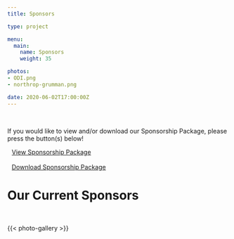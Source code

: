 ```yaml
---
title: Sponsors

type: project

menu:
  main:
    name: Sponsors
    weight: 35

photos:
- ODI.png
- northrop-grumman.png

date: 2020-06-02T17:00:00Z
---
```

</br>

<div class="card text-center text-white bg-dark" style="width: 100%">
    <div class="card-body">
      <p class="card-text"> 
        If you would like to view and/or download our Sponsorship Package, please press the button(s) below!
      </p>
      <a class="btn btn-primary btn-lg" href="https://ucfacmw.org/sponsorship-presentation" role="button">
        <i class="fas fa-file-alt" style="padding-right: 10px;"></i> View Sponsorship Package</a>
        </br>
        </br>
      <a class="btn btn-primary btn-lg" href="/files/Sponsorship-Package.pdf" role="button">
        <i class="fas fa-file-download" style="padding-right: 10px;"></i> Download Sponsorship Package</a>
    </div>
</div>


# Our Current Sponsors

</br>

{{< photo-gallery >}}